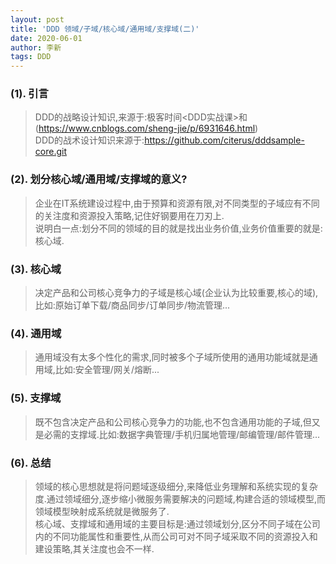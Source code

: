 ```yaml
---
layout: post
title: 'DDD 领域/子域/核心域/通用域/支撑域(二)'
date: 2020-06-01
author: 李新
tags: DDD
---
```


### (1). 引言
> DDD的战略设计知识,来源于:极客时间<DDD实战课>和(https://www.cnblogs.com/sheng-jie/p/6931646.html)            
> DDD的战术设计知识来源于:https://github.com/citerus/dddsample-core.git    
### (2). 划分核心域/通用域/支撑域的意义?
> 企业在IT系统建设过程中,由于预算和资源有限,对不同类型的子域应有不同的关注度和资源投入策略,记住好钢要用在刀刃上.  
> 说明白一点:划分不同的领域的目的就是找出业务价值,业务价值重要的就是:核心域.  
### (3). 核心域
> 决定产品和公司核心竞争力的子域是核心域(企业认为比较重要,核心的域),比如:原始订单下载/商品同步/订单同步/物流管理...
### (4). 通用域
> 通用域没有太多个性化的需求,同时被多个子域所使用的通用功能域就是通用域,比如:安全管理/网关/熔断...
### (5). 支撑域
> 既不包含决定产品和公司核心竞争力的功能,也不包含通用功能的子域,但又是必需的支撑域.比如:数据字典管理/手机归属地管理/邮编管理/邮件管理...
### (6). 总结
> 领域的核心思想就是将问题域逐级细分,来降低业务理解和系统实现的复杂度.通过领域细分,逐步缩小微服务需要解决的问题域,构建合适的领域模型,而领域模型映射成系统就是微服务了.  
> 核心域、支撑域和通用域的主要目标是:通过领域划分,区分不同子域在公司内的不同功能属性和重要性,从而公司可对不同子域采取不同的资源投入和建设策略,其关注度也会不一样.  

